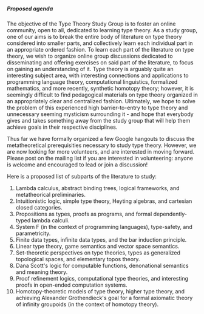##### Proposed agenda

The objective of the Type Theory Study Group is to foster an online community, open to all, dedicated to learning type theory. As a study group, one of our aims is to break the entire body of literature on type theory considered into smaller parts, and collectively learn each individual part in an appropriate ordered fashion. To learn each part of the literature on type theory, we wish to organize online group discussions dedicated to disseminating and offering exercises on said part of the literature, to focus on gaining an understanding of it. Type theory is arguably quite an interesting subject area, with interesting connections and applications to programming language theory, computational linguistics, formalized mathematics, and more recently, synthetic homotopy theory; however, it is seemingly difficult to find pedagogical materials on type theory organized in an appropriately clear and centralized fashion. Ultimately, we hope to solve the problem of this experienced high barrier-to-entry to type theory and unnecessary seeming mysticism surrounding it - and hope that everybody gives and takes something away from the study group that will help them achieve goals in their respective disciplines.

Thus far we have formally organized a few Google hangouts to discuss the metatheoretical prerequisities necessary to study type theory. However, we are now looking for more volunteers, and are interested in moving forward. Please post on the mailing list if you are interested in volunteering: anyone is welcome and encouraged to lead or join a discussion!

Here is a proposed list of subparts of the literature to study:

1. Lambda calculus, abstract binding trees, logical frameworks, and metatheorical preliminaries.
2. Intuitionistic logic, simple type theory, Heyting algebras, and cartesian closed categories.
3. Propositions as types, proofs as programs, and formal dependently-typed lambda calculi.
4. System F (in the context of programming languages), type-safety, and parametricity.
5. Finite data types, infinite data types, and the bar induction principle.
6. Linear type theory, game semantics and vector space semantics.
7. Set-theoretic perspectives on type theories, types as generalized topological spaces, and elementary topos theory.
8. Dana Scott's logic for computable functions, denonational semantics and meaning theory.
9. Proof refinement logics, computational type theories, and interesting proofs in open-ended computation systems.
10. Homotopy-theoretic models of type theory, higher type theory, and achieving Alexander Grothendieck's goal for a formal axiomatic theory of infinity groupoids (in the context of homotopy theory).

